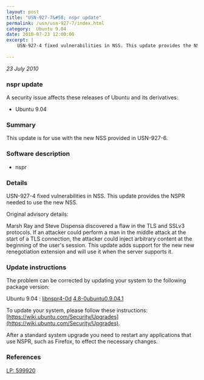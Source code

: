 ```yaml
---
layout: post
title: "USN-927-7&#58; nspr update"
permalink: /usn/usn-927-7/index.html
category:  Ubuntu 9.04
date: 2010-07-23 12:00:00
excerpt: |
    USN-927-4 fixed vulnerabilities in NSS. This update provides the NSPR needed to use the new NSS.
    
--- 
```

 
 

*23 July 2010*

### nspr update

A security issue affects these releases of Ubuntu and its derivatives:

* Ubuntu 9.04

### Summary

This update is for use with the new NSS provided in USN-927-6. 

### Software description

* nspr 

### Details

USN-927-4 fixed vulnerabilities in NSS. This update provides the NSPR needed to use the new NSS.

Original advisory details:

 Marsh Ray and Steve Dispensa discovered a flaw in the TLS and SSLv3 protocols. If an attacker could perform a man in the middle attack at the start of a TLS connection, the attacker could inject arbitrary content at the beginning of the user&#39;s session. This update adds support for the new new renegotiation extension and will use it when the server supports it. 

### Update instructions

The problem can be corrected by updating your system to the following package version:

Ubuntu 9.04
 : [libnspr4-0d](https://launchpad.net/ubuntu/+source/nspr) <span> [4.8-0ubuntu0.9.04.1](https://launchpad.net/ubuntu/+source/nspr/4.8-0ubuntu0.9.04.1) </span> 

To update your system, please follow these instructions: [https://wiki.ubuntu.com/Security/Upgrades](https://wiki.ubuntu.com/Security/Upgrades).

After a standard system upgrade you need to restart any applications that use NSPR, such as Firefox, to effect the necessary changes. 

### References

 
 [LP: 599920](https://launchpad.net/bugs/599920)
 

